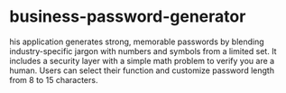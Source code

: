 # business-password-generator
his application generates strong, memorable passwords by blending industry-specific jargon with numbers and symbols from a limited set. It includes a security layer with a simple math problem to verify you are a human. Users can select their function and customize password length from 8 to 15 characters.
